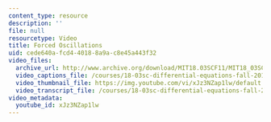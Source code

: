 ```yaml
---
content_type: resource
description: ''
file: null
resourcetype: Video
title: Forced Oscillations
uid: cede640a-fcd4-4018-8a9a-c8e45a443f32
video_files:
  archive_url: http://www.archive.org/download/MIT18.03SCF11/MIT18_03SC_110720_D5_300k.mp4
  video_captions_file: /courses/18-03sc-differential-equations-fall-2011/1c6da76c78bf5df79bedf6711eb2d09d_xJz3NZap1lw.vtt
  video_thumbnail_file: https://img.youtube.com/vi/xJz3NZap1lw/default.jpg
  video_transcript_file: /courses/18-03sc-differential-equations-fall-2011/3ea11118ad94b26dbed4dbffa6087697_xJz3NZap1lw.pdf
video_metadata:
  youtube_id: xJz3NZap1lw
---
```

